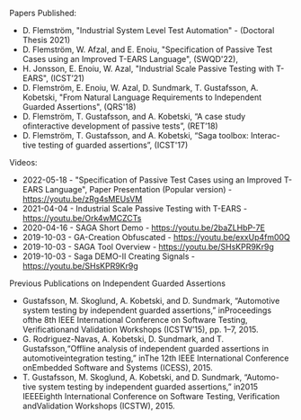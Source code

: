 
Papers Published:

- D. Flemström, "Industrial System Level Test Automation" - (Doctoral Thesis 2021)
- D. Flemström, W. Afzal, and E. Enoiu, "Specification of Passive Test Cases using an Improved T-EARS Language", (SWQD'22),
- H. Jonsson, E. Enoiu, W. Azal, "Industrial Scale Passive Testing with T-EARS",  (ICST’21)
- D. Flemström, E. Enoiu, W. Azal, D. Sundmark, T. Gustafsson, A. Kobetski, "From Natural Language Requirements to Independent Guarded Assertions", (QRS'18) 
- D. Flemström, T. Gustafsson, and A. Kobetski, “A case study ofinteractive development of passive tests”, (RET’18)
- D. Flemström, T. Gustafsson, and A. Kobetski, “Saga toolbox: Interac-tive testing of guarded assertions”, (ICST'17) 


Videos:

- 2022-05-18 - "Specification of Passive Test Cases using an Improved T-EARS Language",  Paper Presentation (Popular version) - https://youtu.be/zRg4sMEUsVM 
- 2021-04-04 - Industrial Scale Passive Testing with T-EARS - https://youtu.be/Ork4wMCZCTs
- 2020-04-16 - SAGA Short Demo - https://youtu.be/2baZLHbP-7E
- 2019-10-03 - GA-Creation Obfuscated - https://youtu.be/exxUp4fm00Q
- 2019-10-03 - SAGA Tool Overview - https://youtu.be/SHsKPR9Kr9g 
- 2019-10-03 - Saga DEMO-II Creating Signals - https://youtu.be/SHsKPR9Kr9g


Previous Publications on Independent Guarded Assertions

- Gustafsson, M. Skoglund, A. Kobetski, and D. Sundmark, “Automotive system testing by independent guarded assertions,” inProceedings ofthe 8th IEEE International Conference on Software Testing, Verificationand Validation Workshops (ICSTW’15), pp. 1–7, 2015.
- G. Rodriguez-Navas, A. Kobetski, D. Sundmark, and T. Gustafsson,“Offline analysis of independent guarded assertions in automotiveintegration testing,” inThe 12th IEEE International Conference onEmbedded Software and Systems (ICESS), 2015.
- T. Gustafsson, M. Skoglund, A. Kobetski, and D. Sundmark, “Automo-tive system testing by independent guarded assertions,” in2015 IEEEEighth International Conference on Software Testing, Verification andValidation Workshops (ICSTW), 2015.
